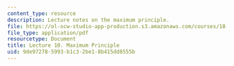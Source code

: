 ```yaml
---
content_type: resource
description: Lecture notes on the maximum principle.
file: https://ol-ocw-studio-app-production.s3.amazonaws.com/courses/18-034-honors-differential-equations-spring-2009/9de972785993b1c32be18b415dd8555b_MIT18_034s09_lec10.pdf
file_type: application/pdf
resourcetype: Document
title: Lecture 10. Maximum Principle
uid: 9de97278-5993-b1c3-2be1-8b415dd8555b
---
```

